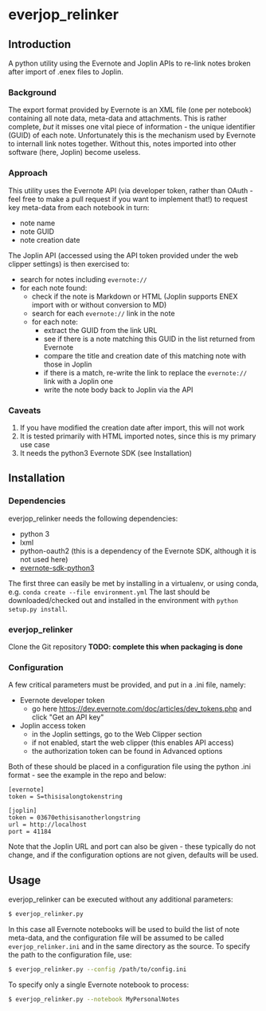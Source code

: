 # everjop_relinker

## Introduction
A python  utility using the Evernote and Joplin APIs to re-link notes broken after import of .enex files to Joplin.

### Background
The export format provided by Evernote is an XML file (one per notebook) containing all note data, meta-data and attachments. This is rather complete, _but_ it misses one vital piece of information - the unique identifier (GUID) of each note. Unfortunately this is the mechanism used by Evernote to internall link notes together. Without this, notes imported into other software (here, Joplin) become useless.

### Approach
This utility uses the Evernote API (via developer token, rather than OAuth - feel free to make a pull request if you want to implement that!) to request key meta-data from each notebook in turn:
- note name
- note GUID
- note creation date

The Joplin API (accessed using the API token provided under the web clipper settings) is then exercised to:
- search for notes including `evernote://`
- for each note found:
  - check if the note is Markdown or HTML (Joplin supports ENEX import with or without conversion to MD)
  - search for each `evernote://` link in the note
  - for each note:
    - extract the GUID from the link URL
    - see if there is a note matching this GUID in the list returned from Evernote
    - compare the title and creation date of this matching note with those in Joplin
    - if there is a match, re-write the link to replace the `evernote://` link with a Joplin one
    - write the note body back to Joplin via the API
    
 ### Caveats
 1. If you have modified the creation date after import, this will not work
 2. It is tested primarily with HTML imported notes, since this is my primary use case
 3. It needs the python3 Evernote SDK (see Installation)
 
 ## Installation
 
 ### Dependencies
 
 everjop_relinker needs the following dependencies:
 - python 3
 - lxml
 - python-oauth2 (this is a dependency of the Evernote SDK, although it is not used here)
 - [evernote-sdk-python3](https://github.com/evernote/evernote-sdk-python3)
 
 The first three can easily be met by installing in a virtualenv, or using conda, e.g. 
 `conda create --file environment.yml`
 The last should be downloaded/checked out and installed in the environment with `python setup.py install`.
 
 ### everjop_relinker
 Clone the Git repository
 **TODO: complete this when packaging is done**
 
 ### Configuration
 
 A few critical parameters must be provided, and put in a .ini file, namely:
 - Evernote developer token
   - go here https://dev.evernote.com/doc/articles/dev_tokens.php and click "Get an API key"
 - Joplin access token
   - in the Joplin settings, go to the Web Clipper section
   - if not enabled, start the web clipper (this enables API access)
   - the authorization token can be found in Advanced options
   
 Both of these should be placed in a configuration file using the python .ini format - see the example in the repo and below:
```
[evernote]
token = S=thisisalongtokenstring

[joplin]
token = 03670ethisisanotherlongstring
url = http://localhost
port = 41184
```
Note that the Joplin URL and port can also be given - these typically do not change, and if the configuration options are not given, defaults will be used.

## Usage

everjop_relinker can be executed without any additional parameters:
```bash
$ everjop_relinker.py
```
In this case all Evernote notebooks will be used to build the list of note meta-data, and the configuration file will be assumed to be called `everjop_relinker.ini` and in the same directory as the source.
To specify the path to the configuration file, use:
```bash
$ everjop_relinker.py --config /path/to/config.ini
```
To specify only a single Evernote notebook to process:
```bash
$ everjop_relinker.py --notebook MyPersonalNotes
```


